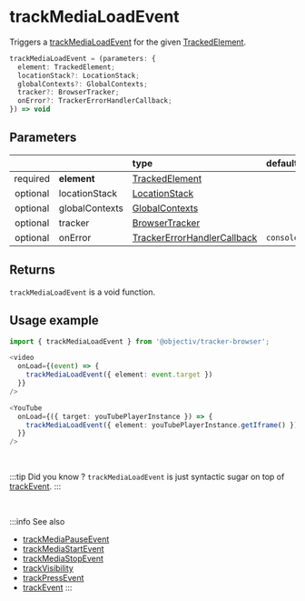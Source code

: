 # trackMediaLoadEvent

Triggers a [trackMediaLoadEvent](/taxonomy/reference/events/MediaLoadEvent.md) for the given [TrackedElement](/tracking/api-reference/definitions/TrackedElement.md).

```typescript
trackMediaLoadEvent = (parameters: {
  element: TrackedElement;
  locationStack?: LocationStack;
  globalContexts?: GlobalContexts;
  tracker?: BrowserTracker;
  onError?: TrackerErrorHandlerCallback;
}) => void
```

## Parameters
|          |             | type                                                                                                                                                     | default value
| :-:      | :--         | :--                                                                                                                                                      | :--           
| required | **element**    | [TrackedElement](/tracking/api-reference/definitions/TrackedElement.md)                           |
| optional | locationStack  | [LocationStack](/tracking/api-reference/core/LocationStack.md)                                    |
| optional | globalContexts | [GlobalContexts](/tracking/api-reference/core/GlobalContexts.md)                                  |
| optional | tracker        | [BrowserTracker](/tracking/api-reference/general/BrowserTracker.md)                               |
| optional | onError        | [TrackerErrorHandlerCallback](/tracking/api-reference/definitions/TrackerErrorHandlerCallback.md) | `console.error`

## Returns
`trackMediaLoadEvent` is a void function.

## Usage example

```typescript jsx
import { trackMediaLoadEvent } from '@objectiv/tracker-browser';
```

```typescript jsx
<video
  onLoad={(event) => {
    trackMediaLoadEvent({ element: event.target })
  }}
/>
```

```typescript jsx
<YouTube
  onLoad={({ target: youTubePlayerInstance }) => {
    trackMediaLoadEvent({ element: youTubePlayerInstance.getIframe() })
  }}
/>
```

<br />

:::tip Did you know ?
`trackMediaLoadEvent` is just syntactic sugar on top of [trackEvent](/tracking/api-reference/eventTrackers/trackEvent.md).
:::

<br />

:::info See also
- [trackMediaPauseEvent](/tracking/api-reference/eventTrackers/trackMediaPauseEvent.md)
- [trackMediaStartEvent](/tracking/api-reference/eventTrackers/trackMediaStartEvent.md)
- [trackMediaStopEvent](/tracking/api-reference/eventTrackers/trackMediaStopEvent.md)
- [trackVisibility](/tracking/api-reference/eventTrackers/trackVisibility.md)
- [trackPressEvent](/tracking/api-reference/eventTrackers/trackPressEvent.md)
- [trackEvent](/tracking/api-reference/eventTrackers/trackEvent.md)
  :::
